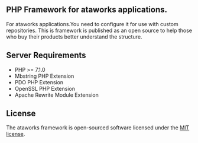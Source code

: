 ## PHP Framework for ataworks applications.

For ataworks applications.You need to configure it for use with custom repositories. 
This is framework is published as an open source to help those who buy their products better understand the structure.

## Server Requirements

- PHP >= 7.1.0
- Mbstring PHP Extension
- PDO PHP Extension
- OpenSSL PHP Extension
- Apache Rewrite Module Extension

## License

The ataworks framework is open-sourced software licensed under the [MIT license](http://opensource.org/licenses/MIT).
